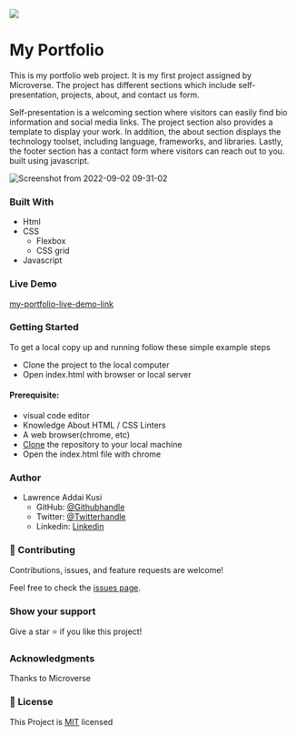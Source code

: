![](https://img.shields.io/badge/Microverse-blueviolet)

# My Portfolio
This is my portfolio web project. It is my first project assigned by Microverse. The project has different sections which include self-presentation, projects, about, and contact us form.

Self-presentation is a welcoming section where visitors can easily find bio information and social media links. The project section also provides a template to display your work. In addition, the about section displays the technology toolset, including language, frameworks, and libraries. Lastly, the footer section has a contact form where visitors can reach out to you. built using javascript.

![Screenshot from 2022-09-02 09-31-02](https://user-images.githubusercontent.com/52538840/188110483-8f37bff1-6b06-4962-8b12-02b4affb23ee.png)


### Built With
- Html<br />
- CSS
   - Flexbox
   - CSS grid
- Javascript

### Live Demo
[my-portfolio-live-demo-link](https://kusilaw.github.io/portfolio/)

### Getting Started 
To get a local copy up and running follow these simple example steps
- Clone the project to the local computer
- Open index.html with browser or local server


#### Prerequisite:  
  - visual code editor 
  - Knowledge About HTML / CSS Linters
  - A web browser(chrome, etc)
  - [Clone](https://docs.github.com/en/desktop/contributing-and-collaborating-using-github-desktop/adding-and-cloning-repositories/cloning-and-forking-repositories-from-github-desktop ) the repository to your local machine
  - Open the index.html file with chrome


### Author
- Lawrence Addai Kusi
  - GitHub: [@Githubhandle](https://github.com/kusiLaw)
  - Twitter: [@Twitterhandle](https://twitter.com/kusilaw)
  - Linkedin: [Linkedin](https://www.linkedin.com/in/lawrence-kusi-55a662104)


### :handshake: Contributing
Contributions, issues, and feature requests are welcome! 

Feel free to check the [issues page](https://github.com/kusiLaw/portfolio/issues).

### Show your support
Give a star :star: if you like this project!


### Acknowledgments
Thanks to Microverse

### 📝 License
This Project is [MIT](https://opensource.org/licenses/MIT) licensed

